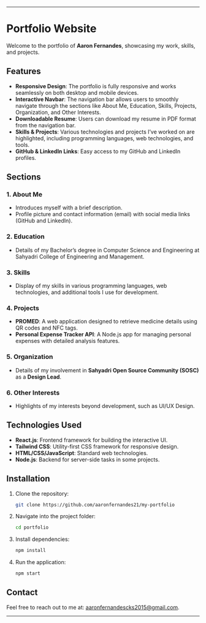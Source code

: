 

---

# Portfolio Website

Welcome to the portfolio of **Aaron Fernandes**, showcasing my work, skills, and projects.

## Features

- **Responsive Design**: The portfolio is fully responsive and works seamlessly on both desktop and mobile devices.
- **Interactive Navbar**: The navigation bar allows users to smoothly navigate through the sections like About Me, Education, Skills, Projects, Organization, and Other Interests.
- **Downloadable Resume**: Users can download my resume in PDF format from the navigation bar.
- **Skills & Projects**: Various technologies and projects I’ve worked on are highlighted, including programming languages, web technologies, and tools.
- **GitHub & LinkedIn Links**: Easy access to my GitHub and LinkedIn profiles.

## Sections

### 1. **About Me**
   - Introduces myself with a brief description.
   - Profile picture and contact information (email) with social media links (GitHub and LinkedIn).

### 2. **Education**
   - Details of my Bachelor’s degree in Computer Science and Engineering at Sahyadri College of Engineering and Management.

### 3. **Skills**
   - Display of my skills in various programming languages, web technologies, and additional tools I use for development.

### 4. **Projects**
   - **PROMED**: A web application designed to retrieve medicine details using QR codes and NFC tags.
   - **Personal Expense Tracker API**: A Node.js app for managing personal expenses with detailed analysis features.

### 5. **Organization**
   - Details of my involvement in **Sahyadri Open Source Community (SOSC)** as a **Design Lead**.

### 6. **Other Interests**
   - Highlights of my interests beyond development, such as UI/UX Design.

## Technologies Used

- **React.js**: Frontend framework for building the interactive UI.
- **Tailwind CSS**: Utility-first CSS framework for responsive design.
- **HTML/CSS/JavaScript**: Standard web technologies.
- **Node.js**: Backend for server-side tasks in some projects.

## Installation

1. Clone the repository:
   ```bash
   git clone https://github.com/aaronfernandes21/my-portfolio
   ```

2. Navigate into the project folder:
   ```bash
   cd portfolio
   ```

3. Install dependencies:
   ```bash
   npm install
   ```

4. Run the application:
   ```bash
   npm start
   ```


## Contact

Feel free to reach out to me at: [aaronfernandescks2015@gmail.com](mailto:aaronfernandescks2015@gmail.com).

---
